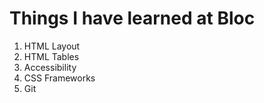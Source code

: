 <h1>Things I have learned at Bloc</h1>
    <ol>
        <li>HTML Layout</li>
        <li>HTML Tables</li>
        <li>Accessibility</li>
        <li>CSS Frameworks</li>
        <li>Git</li>
    </ol>